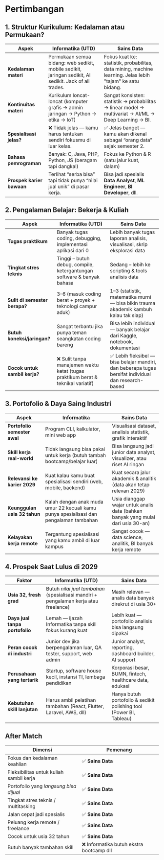 # Pertimbangan

## 1. Struktur Kurikulum: Kedalaman atau Permukaan?


| Aspek                     | **Informatika (UTD)**                                                                                  | **Sains Data**                                                                                             |
| ------------------------- | ------------------------------------------------------------------------------------------------------ | ---------------------------------------------------------------------------------------------------------- |
| **Kedalaman materi**      | Permukaan semua bidang: web sedikit, mobile sedikit, jaringan sedikit, AI sedikit. Jack of all trades. | Fokus kuat ke: statistik, probabilitas, data mining, machine learning. Jelas lebih "tajam" ke satu bidang. |
| **Kontinuitas materi**    | Kurikulum loncat-loncat (komputer grafis → admin jaringan → Python → etika → IoT)                      | Sangat konsisten: statistik → probabilitas → linear model → multivariat → AI/ML → Deep Learning → BI.      |
| **Spesialisasi jelas?**   | ❌ Tidak jelas — kamu harus tentukan sendiri fokusmu di luar kelas.                                    | ✅ Jelas banget — kamu akan dikenal sebagai “orang data” sejak semester 2.                                  |
| **Bahasa pemrograman**    | Banyak: C, Java, PHP, Python, JS (beragam tapi dangkal)                                                | Fokus ke Python & R (satu jalur kuat, dalam)                                                               |
| **Prospek karier bawaan** | Terlihat “serba bisa” tapi tidak punya “nilai jual unik” di pasar kerja.                               | Bisa jadi spesialis **Data Analyst**, **ML Engineer**, **BI Developer**, dll.                              |

## 2. Pengalaman Belajar: Bekerja & Kuliah

| Aspek                         | **Informatika (UTD)**                                                           | **Sains Data**                                                                                      |
| ----------------------------- | ------------------------------------------------------------------------------- | --------------------------------------------------------------------------------------------------- |
| **Tugas praktikum**           | Banyak tugas coding, debugging, implementasi aplikasi dari 0                    | Lebih banyak tugas laporan analisis, visualisasi, skrip eksplorasi data                             |
| **Tingkat stres teknis**      | Tinggi – butuh debug, compile, ketergantungan software & banyak bahasa          | Sedang – lebih ke scripting & tools analisis data                                                   |
| **Sulit di semester berapa?** | 3–6 (masuk coding berat + proyek + teknologi campur aduk)                       | 1–3 (statistik, matematika murni — bisa bikin trauma akademik kambuh kalau tak siap)                |
| **Butuh koneksi/jaringan?**   | Sangat terbantu jika punya teman seangkatan coding bareng                       | Bisa lebih individual — banyak belajar dari Kaggle, notebook, dokumentasi                           |
| **Cocok untuk sambil kerja?** | ❌ Sulit tanpa manajemen waktu ketat (tugas praktikum berat & teknikal variatif) | ✅ Lebih fleksibel — bisa belajar mandiri, dan beberapa tugas bersifat individual dan research-based |

## 3. Portofolio & Daya Saing Industri

| Aspek                        | **Informatika**                                                                        | **Sains Data**                                                                   |
| ---------------------------- | -------------------------------------------------------------------------------------- | -------------------------------------------------------------------------------- |
| **Portofolio semester awal** | Program CLI, kalkulator, mini web app                                                  | Visualisasi dataset, analisis statistik, grafik interaktif                       |
| **Skill kerja real-world**   | Tidak langsung bisa pakai untuk kerja (butuh tambah bootcamp/belajar luar)             | Bisa langsung jadi junior data analyst, visualizer, atau riset AI ringan         |
| **Relevansi ke karier 2029** | Kuat kalau kamu buat spesialisasi sendiri (web, mobile, backend)                       | Kuat secara jalur akademik & analitik (data akan tetap relevan 2029)             |
| **Keunggulan usia 32 tahun** | Kalah dengan anak muda umur 22 kecuali kamu punya spesialisasi dan pengalaman tambahan | Usia dianggap wajar untuk analis data (bahkan banyak yang mulai dari usia 30-an) |
| **Kelayakan kerja remote**   | Tergantung spesialisasi yang kamu ambil di luar kampus                                 | Sangat cocok — data science, analitik, BI banyak kerja remote                    |

## 4. Prospek Saat Lulus di 2029

| Faktor                         | **Informatika (UTD)**                                                                | **Sains Data**                                                      |
| ------------------------------ | ------------------------------------------------------------------------------------ | ------------------------------------------------------------------- |
| **Usia 32, fresh grad**        | Butuh *nilai jual tambahan* (spesialisasi mandiri + pengalaman kerja atau freelance) | Masih relevan — analis data banyak direkrut di usia 30+             |
| **Daya jual tanpa portofolio** | Lemah — ijazah Informatika tanpa skill fokus kurang kuat                             | Lebih kuat — portofolio analisis bisa langsung dipakai              |
| **Peran cocok di industri**    | Junior dev jika berpengalaman luar, QA tester, support, web admin                    | Junior analyst, reporting, dashboard builder, AI support            |
| **Perusahaan yang tertarik**   | Startup, software house kecil, instansi TI, lembaga pendidikan                       | Korporasi besar, BUMN, fintech, healthcare data, edukasi            |
| **Kebutuhan skill lanjutan**   | Harus ambil pelatihan tambahan (React, Flutter, Laravel, AWS, dll)                   | Hanya butuh portofolio & sedikit polishing tool (Power BI, Tableau) |

## After Match

| Dimensi                                 | Pemenang                                |
| --------------------------------------- | --------------------------------------- |
| Fokus dan kedalaman keahlian            | ✅ **Sains Data**                        |
| Fleksibilitas untuk kuliah sambil kerja | ✅ **Sains Data**                        |
| Portofolio yang *langsung bisa dijual*  | ✅ **Sains Data**                        |
| Tingkat stres teknis / multitasking     | ✅ **Sains Data**                        |
| Jalan cepat jadi spesialis              | ✅ **Sains Data**                        |
| Peluang kerja remote / freelance        | ✅ **Sains Data**                        |
| Cocok untuk usia 32 tahun               | ✅ **Sains Data**                        |
| Butuh banyak tambahan skill             | ❌ Informatika butuh ekstra bootcamp dll |
